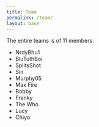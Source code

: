 ```yaml
---
title: Team
permalink: /team/
layout: base
---
```


The entire teams is of 11 members:
- NrdyBhu1
- BluTuthBoi
- SplitsShot
- Sin
- Murphy05
- Max Fire
- Bobby
- Franky 
- The Who 
- Lucy
- Chiyo